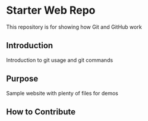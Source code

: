 # Starter Web Repo

This repository is for showing how Git and GitHub work

## Introduction

Introduction to git usage and git commands

## Purpose

Sample website with plenty of files for demos


## How to Contribute